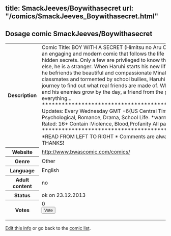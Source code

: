 title: SmackJeeves/Boywithasecret
url: "/comics/SmackJeeves_Boywithasecret.html"
---
Dosage comic SmackJeeves/Boywithasecret
-----------------------------------------

<p id="msg"></p>
<script type="text/javascript">
if (window.location.search === '?edit_info_mail=sent_ok') {
  var elem = document.getElementById("msg");
  elem.innerHTML = 'Edited information sucessfully sent for review, which is usually done daily. Thanks!';
  elem.className = 'ok';
}
</script>
<table class="comicinfo">
<tr>
<th>Description</th><td>Comic Title: BOY WITH A SECRET (Himitsu no Aru Otoko) Boy with a Secret is an engaging and modern comic that follows the life of a young boy and his hidden secrets. Only a few are privileged to know the truth, and to everyone else, he is a stranger. When Haruhi starts his new life at Fujimoto High School, he befriends the beautiful and compassionate Minako. Rejected by his fellow classmates and tormented by school bullies, Haruhi begins a life-changing journey to find out what real friends are made of. While his secrets unravel and his enemies grow by the day, a friend from the past comes to change everything... ********************************************************* Updates: Every Wednesday GMT -6(US Central Time) Genres: LGBT, Psychological, Romance, Drama, School Life. *warning* some adult situations Rated: 16+ Contain :Violence, Blood,Profanity All pages in FULL COLOR ********************************************************* *READ FROM LEFT TO RIGHT * Comments are always appreciated. :) THANKS!</td>
</tr>
<tr>
<th>Website</th><td><a href="http://www.bwascomic.com/comics/">http://www.bwascomic.com/comics/</a></td>
</tr>
<tr>
<th>Genre</th><td>Other</td>
</tr>
<tr>
<th>Language</th><td>English</td>
</tr>
<tr>
<th>Adult content</th><td>no</td>
</tr>
<tr>
<th>Status</th><td>ok on 23.12.2013</td>
</tr>
<tr>
<th>Votes</th><td>0
<form action="http://gaecounter.appspot.com/count/" method="POST">
<input name="name" type="hidden" value="SmackJeeves_Boywithasecret"/>
<input name="uid" type="hidden" id="voteuid" value=""/>
<input type="submit" value="Vote"/>
</form>
</td>
</tr>
</table>
<script type="text/javascript">
var ua = navigator.userAgent;
document.getElementById("voteuid").value = ua.replace(/[^a-zA-Z0-9\._:]/g , "_");;
</script>

[Edit this info](SmackJeeves_Boywithasecret_edit.html) or go back to the [comic list](../comic-index.html).
